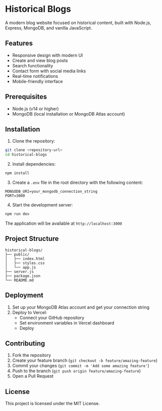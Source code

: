 # Historical Blogs

A modern blog website focused on historical content, built with Node.js, Express, MongoDB, and vanilla JavaScript.

## Features

- Responsive design with modern UI
- Create and view blog posts
- Search functionality
- Contact form with social media links
- Real-time notifications
- Mobile-friendly interface

## Prerequisites

- Node.js (v14 or higher)
- MongoDB (local installation or MongoDB Atlas account)

## Installation

1. Clone the repository:
```bash
git clone <repository-url>
cd historical-blogs
```

2. Install dependencies:
```bash
npm install
```

3. Create a `.env` file in the root directory with the following content:
```
MONGODB_URI=your_mongodb_connection_string
PORT=3000
```

4. Start the development server:
```bash
npm run dev
```

The application will be available at `http://localhost:3000`

## Project Structure

```
historical-blogs/
├── public/
│   ├── index.html
│   ├── styles.css
│   └── app.js
├── server.js
├── package.json
└── README.md
```

## Deployment

1. Set up your MongoDB Atlas account and get your connection string
2. Deploy to Vercel:
   - Connect your GitHub repository
   - Set environment variables in Vercel dashboard
   - Deploy

## Contributing

1. Fork the repository
2. Create your feature branch (`git checkout -b feature/amazing-feature`)
3. Commit your changes (`git commit -m 'Add some amazing feature'`)
4. Push to the branch (`git push origin feature/amazing-feature`)
5. Open a Pull Request

## License

This project is licensed under the MIT License. 